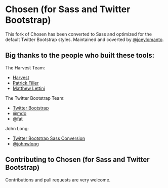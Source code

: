 # Chosen (for Sass and Twitter Bootstrap)

This fork of Chosen has been converted to Sass and optimized for the default Twitter Bootstrap styles. Maintained and coverted by [@joeylomanto](http://www.twitter.com/joeylomanto).

## Big thanks to the people who built these tools:

The Harvest Team:

- [Harvest](http://www.getharvest.com/)
- [Patrick Filler](http://www.patrickfiller.com/)
- [Matthew Lettini](http://matthewlettini.com/)

The Twitter Bootstrap Team:

- [Twitter Bootstrap](http://twitter.github.com/bootstrap/)
- [@mdo](http://www.twitter.com/mdo)
- [@fat](http://www.twitter.com/fat)

John Long:

- [Twitter Bootstrap Sass Conversion](https://github.com/jlong/sass-twitter-bootstrap)
- [@johnwlong](http://www.twitter.com/johnwlong)

## Contributing to Chosen (for Sass and Twitter Bootstrap)

Contributions and pull requests are very welcome.